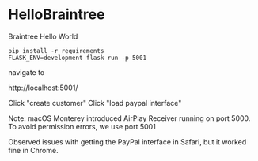 # HelloBraintree
Braintree Hello World

```
pip install -r requirements
FLASK_ENV=development flask run -p 5001
```

navigate to 

http://localhost:5001/

Click "create customer"
Click "load paypal interface"

Note: macOS Monterey introduced AirPlay Receiver running on port 5000. 
To avoid permission errors, we use port 5001

Observed issues with getting the PayPal interface in Safari, but it worked fine in Chrome. 